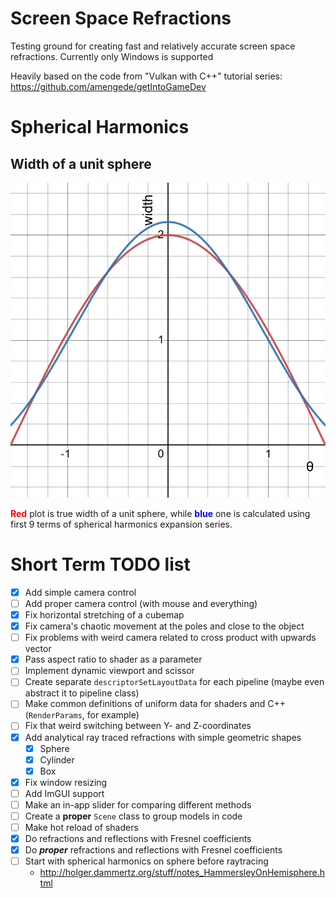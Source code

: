 # Screen Space Refractions 

Testing ground for creating fast and relatively accurate screen space refractions. Currently only Windows is supported

Heavily based on the code from "Vulkan with C++" tutorial series: https://github.com/amengede/getIntoGameDev

# Spherical Harmonics
## Width of a unit sphere
![Sphere width](./graphics/sphere_width.png)

<span style="color:red">**Red**</span> plot is true width of a unit sphere, while <span style="color:blue">**blue**</span> one is calculated using first 9 terms of spherical harmonics expansion series.

# Short Term TODO list

- [X] Add simple camera control
- [ ] Add proper camera control (with mouse and everything)
- [X] Fix horizontal stretching of a cubemap
- [X] Fix camera's chaotic movement at the poles and close to the object
- [ ] Fix problems with weird camera related to cross product with upwards vector
- [X] Pass aspect ratio to shader as a parameter
- [ ] Implement dynamic viewport and scissor
- [ ] Create separate `descriptorSetLayoutData` for each pipeline (maybe even abstract it to pipeline class)
- [ ] Make common definitions of uniform data for shaders and C++ (`RenderParams`, for example)
- [ ] Fix that weird switching between Y- and Z-coordinates
- [X] Add analytical ray traced refractions with simple geometric shapes
  - [X] Sphere
  - [X] Cylinder
  - [X] Box
- [X] Fix window resizing
- [ ] Add ImGUI support
- [ ] Make an in-app slider for comparing different methods
- [ ] Create a **proper** `Scene` class to group models in code
- [ ] Make hot reload of shaders
- [X] Do refractions and reflections with Fresnel coefficients
- [X] Do ***proper*** refractions and reflections with Fresnel coefficients
- [ ] Start with spherical harmonics on sphere before raytracing
  - http://holger.dammertz.org/stuff/notes_HammersleyOnHemisphere.html
